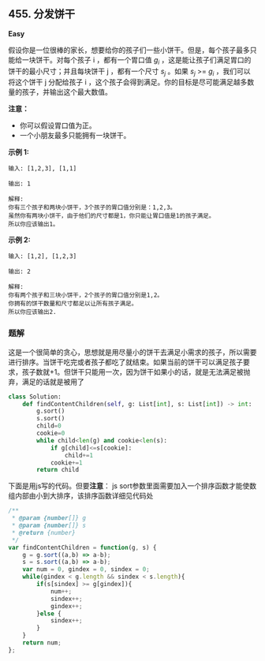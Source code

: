 ## 455. 分发饼干

**Easy**

假设你是一位很棒的家长，想要给你的孩子们一些小饼干。但是，每个孩子最多只能给一块饼干。对每个孩子 i ，都有一个胃口值 $g_i$ ，这是能让孩子们满足胃口的饼干的最小尺寸；并且每块饼干 j ，都有一个尺寸 $s_j$ 。如果 $s_j$ >= $g_i$ ，我们可以将这个饼干 j 分配给孩子 i ，这个孩子会得到满足。你的目标是尽可能满足越多数量的孩子，并输出这个最大数值。

**注意：**
- 你可以假设胃口值为正。
- 一个小朋友最多只能拥有一块饼干。

**示例 1:**
```
输入: [1,2,3], [1,1]

输出: 1

解释: 
你有三个孩子和两块小饼干，3个孩子的胃口值分别是：1,2,3。
虽然你有两块小饼干，由于他们的尺寸都是1，你只能让胃口值是1的孩子满足。
所以你应该输出1。
```

**示例 2:**

```
输入: [1,2], [1,2,3]

输出: 2

解释: 
你有两个孩子和三块小饼干，2个孩子的胃口值分别是1,2。
你拥有的饼干数量和尺寸都足以让所有孩子满足。
所以你应该输出2.
```
### 题解

这是一个很简单的贪心，思想就是用尽量小的饼干去满足小需求的孩子，所以需要进行排序。当饼干吃完或者孩子都吃了就结束。如果当前的饼干可以满足孩子要求，孩子数就+1。但饼干只能用一次，因为饼干如果小的话，就是无法满足被抛弃，满足的话就是被用了
```python
class Solution:
    def findContentChildren(self, g: List[int], s: List[int]) -> int:
        g.sort()
        s.sort()
        child=0
        cookie=0
        while child<len(g) and cookie<len(s):
            if g[child]<=s[cookie]:
                child+=1
            cookie+=1
        return child
```
下面是用js写的代码。但要**注意**：
js sort参数里面需要加入一个排序函数才能使数组内部由小到大排序，该排序函数详细见代码处

```javascript
/**
 * @param {number[]} g
 * @param {number[]} s
 * @return {number}
 */
var findContentChildren = function(g, s) {
    g = g.sort((a,b) => a-b);
    s = s.sort((a,b) => a-b);
    var num = 0, gindex = 0, sindex = 0;
    while(gindex < g.length && sindex < s.length){
        if(s[sindex] >= g[gindex]){
            num++;
            sindex++;
            gindex++;
        }else {
            sindex++;
        }
    }
    return num;
};
```



